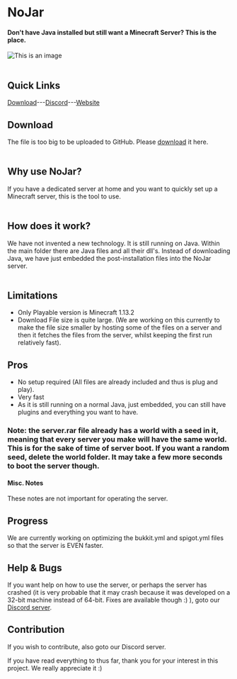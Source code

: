 # NoJar
#### Don't have Java installed but still want a Minecraft Server? This is the place.
![This is an image](https://nojar.kokoradio.repl.co/logo.png)
<br><br>
## Quick Links
[Download](https://nojar.kokoradio.repl.co/download.html?dl=true)---[Discord](https://discord.gg/nDRF7gBcUh)---[Website](https://nojar.kokoradio.repl.co)

## Download
The file is too big to be uploaded to GitHub. Please [download](https://nojar.kokoradio.repl.co/download.html?dl=true) it here.
<br><br>
## Why use NoJar?
If you have a dedicated server at home and you want to quickly set up a Minecraft server, this is the tool to use.
<br><br>
## How does it work?
We have not invented a new technology. It is still running on Java. Within the main folder there are Java files and all their dll's. Instead of downloading Java, we have just embedded the post-installation files into the NoJar server.
<br><br>
## Limitations
- Only Playable version is Minecraft 1.13.2
- Download File size is quite large. (We are working on this currently to make the file size smaller by hosting some of the files on a server and then it fetches the files from the server, whilst keeping the first run relatively fast).
## Pros
- No setup required (All files are already included and thus is plug and play).
- Very fast
- As it is still running on a normal Java, just embedded, you can still have plugins and everything you want to have.
### Note: the server.rar file already has a world with a seed in it, meaning that every server you make will have the same world. This is for the sake of time of server boot. If you want a random seed, delete the world folder. It may take a few more seconds to boot the server though.

#### Misc. Notes 
These notes are not important for operating the server.

## Progress
We are currently working on optimizing the bukkit.yml and spigot.yml files so that the server is EVEN faster.

## Help & Bugs
If you want help on how to use the server, or perhaps the server has crashed (it is very probable that it may crash because it was developed on a 32-bit machine instead of 64-bit. Fixes are available though :) ), goto our [Discord server](https://discord.gg/nDRF7gBcUh).

## Contribution
If you wish to contribute, also goto our Discord server.

If you have read everything to thus far, thank you for your interest in this project. We really appreciate it :)
